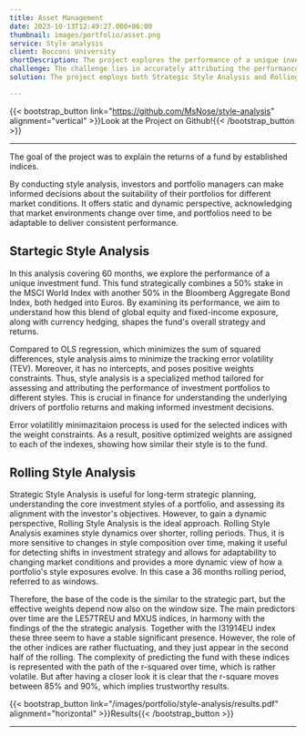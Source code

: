 ```yaml
---
title: Asset Management
date: 2023-10-13T12:49:27.000+06:00
thumbnail: images/portfolio/asset.png
service: Style analysis 
client: Bocconi University
shortDescription: The project explores the performance of a unique investment fund that strategically combines a 50% stake in the MSCI World Index with another 50% in the Bloomberg Aggregate Bond Index, both hedged into Euros. Through style analysis, it aims to understand how this blend of global equity and fixed-income exposure, along with currency hedging, shapes the fund's overall strategy and returns.
challenge: The challenge lies in accurately attributing the performance of the investment portfolio to different styles and understanding the underlying drivers of portfolio returns. Traditional methods like OLS regression are not suitable due to their focus on minimizing squared differences, necessitating the need for a specialized method like style analysis that minimizes tracking error volatility (TEV) with positive weights constraints.
solution: The project employs both Strategic Style Analysis and Rolling Style Analysis. Strategic Style Analysis offers insights into long-term strategic planning and understanding core investment styles, while Rolling Style Analysis provides a dynamic perspective by examining style dynamics over shorter, rolling periods. By combining these approaches, the project gains a comprehensive understanding of the fund's style exposures, allowing for informed decision-making and adaptability to changing market conditions.

---
```

{{< bootstrap_button link="https://github.com/MsNose/style-analysis" alignment="vertical" >}}Look at the Project on Github!{{< /bootstrap_button >}}

---------------------


The goal of the project was to explain the returns of a fund by established indices.


By conducting style analysis, investors and portfolio managers can make informed decisions about the suitability of their portfolios for different market conditions. It offers static and dynamic perspective, acknowledging that market environments change over time, and portfolios need to be adaptable to deliver consistent performance.

## Startegic Style Analysis
In this analysis covering 60 months, we explore the performance of a unique investment fund. This fund strategically combines a 50% stake in the MSCI World Index with another 50% in the Bloomberg Aggregate Bond Index, both hedged into Euros. By examining its performance, we aim to understand how this blend of global equity and fixed-income exposure, along with currency hedging, shapes the fund's overall strategy and returns.

Compared to OLS regression, which minimizes the sum of squared differences, style analysis aims to minimize the tracking error volatility (TEV). Moreover, it has no intercepts, and poses positive weights constraints. Thus, style analysis is a specialized method tailored for assessing and attributing the performance of investment portfolios to different styles. This is crucial in finance for understanding the underlying drivers of portfolio returns and making informed investment decisions.  

Error volatilitly minimazitaion process is used for the selected indices with the weight constraints. As a result, positive optimized weights are assigned to each of the indexes, showing how similar their style is to the fund.


## Rolling Style Analysis
Strategic Style Analysis is useful for long-term strategic planning, understanding the core investment styles of a portfolio, and assessing its alignment with the investor's objectives. However, to gain a dynamic perspective, Rolling Style Analysis is the ideal approach. Rolling Style Analysis examines style dynamics over shorter, rolling periods. Thus, it is more sensitive to changes in style composition over time, making it useful for detecting shifts in investment strategy and allows for adaptability to changing market conditions and provides a more dynamic view of how a portfolio's style exposures evolve. In this case a 36 months rolling period, referred to as windows.   

Therefore, the base of the code is the similar to the strategic part, but the effective weights depend now also on the window size. The main predictors over time are the LE57TREU and MXUS indices, in harmony with the findings of the the strategic analysis. Together with the I31914EU index these three seem to have a stable significant presence. However, the role of the other indices are rather fluctuating, and they just appear in the second half of the rolling. The complexity of predicting the fund with these indices is represented with the path of the r-squared over time, which is rather volatile. But after having a closer look it is clear that the r-square moves between 85% and 90%, which implies trustworthy results.

{{< bootstrap_button link="/images/portfolio/style-analysis/results.pdf" alignment="horizontal" >}}Results{{< /bootstrap_button >}}


-----------------




